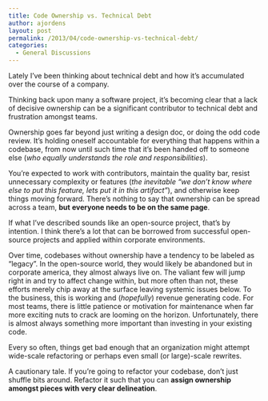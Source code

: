 ```yaml
---
title: Code Ownership vs. Technical Debt
author: ajordens
layout: post
permalink: /2013/04/code-ownership-vs-technical-debt/
categories:
  - General Discussions
---
```

<!--?xml version="1.0" encoding="UTF-8" standalone="no"?-->

<span ><span style="">Lately I&#8217;ve been thinking about technical debt and how it&#8217;s accumulated over the course of a company. </span></span>

<span ><span style="">Thinking back upon many a software project, it&#8217;s becoming clear that a lack of decisive ownership can be a </span><span style="">significant</span><span style=""> contributor to technical debt and frustration amongst teams. </span></span>

<span style=" ">Ownership goes far beyond just writing a design doc, or doing the odd code review. It&#8217;s holding oneself accountable for everything that happens within a codebase, from now until such time that it&#8217;s been handed off to someone else (</span><em style=" ">who equally understands the role and responsibilities</em><span style=" ">). </span>

<span style=" ">You&#8217;re expected to work with contributors, maintain the quality bar, resist unnecessary complexity or features (</span><em style=" ">the inevitable &#8220;we don&#8217;t know where else to put this feature, lets put it in this artifact&#8221;</em><span style=" ">), and otherwise keep things moving forward. There&#8217;s nothing to say that ownership can be spread across a team, </span><strong style=" ">but</strong><span style=" "> </span><strong style=" ">everyone needs to be on the same page</strong><span style=" ">. </span>

<span style="">If what I&#8217;ve described sounds </span><span style="">like</span><span style=""> an open-source project, that&#8217;s by intention. I think there&#8217;s a lot that can be borrowed from successful open-source projects and applied within corporate environments. </span>

<span style="">Over time, codebases without ownership have a tendency to be labeled as &#8220;legacy&#8221;. In the open-source world, they would likely be abandoned but in corporate america, they almost always live on. </span><span style="">The valiant few will jump right in and try to affect change within, but more often than not, these efforts merely chip away at the surface leaving systemic issues below. To the business, this is working and (</span><em style="">hopefully</em><span style="">) revenue generating code. For most teams, there is </span><span style="">little</span><span style=""> patience or motivation for maintenance when far more exciting nuts to crack are looming on the horizon. Unfortunately, there is almost always something more important than investing in your existing code.</span>

<span style="">Every so often, things get bad enough that</span><span style=""> an organization might attempt wide-scale refactoring or perhaps even small (or large)-scale rewrites. </span>

<span style=" ">A cautionary tale. If you&#8217;re going to refactor your codebase, don&#8217;t just shuffle bits around. Refactor it such that you can </span><strong style=" ">assign ownership amongst pieces with very clear delineation</strong><span style=" ">. </span>

